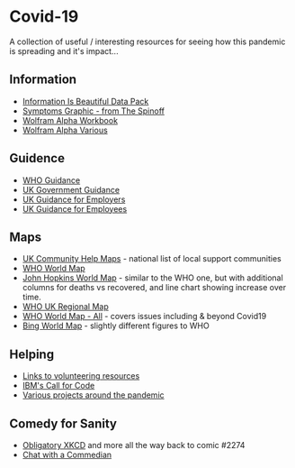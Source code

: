 # Covid-19

A collection of useful / interesting resources for seeing how this pandemic is spreading and it's impact...

## Information
- [Information Is Beautiful Data Pack](https://informationisbeautiful.net/visualizations/covid-19-coronavirus-infographic-datapack/)
- [Symptoms Graphic - from The Spinoff](https://thespinoff.co.nz/science/18-03-2020/siouxsie-wiles-how-testing-for-covid-19-works/)
- [Wolfram Alpha Workbook](https://datarepository.wolframcloud.com/resources/Epidemic-Data-for-Novel-Coronavirus-COVID-19)
- [Wolfram Alpha Various](https://www.wolframcloud.com/obj/examples/COVID19Resources)

## Guidence
- [WHO Guidance](https://www.who.int/emergencies/diseases/novel-coronavirus-2019)
- [UK Government Guidance](https://www.gov.uk/government/topical-events/coronavirus-covid-19-uk-government-response)
- [UK Guidance for Employers](https://www.gov.uk/government/publications/guidance-to-employers-and-businesses-about-covid-19/covid-19-support-for-businesses)
- [UK Guidance for Employees](https://www.gov.uk/government/publications/guidance-to-employers-and-businesses-about-covid-19/covid-19-guidance-for-employees)

## Maps
- [UK Community Help Maps](https://www.policecoders.org/home/covid-19/communities) - national list of local support communities
- [WHO World Map](https://experience.arcgis.com/experience/685d0ace521648f8a5beeeee1b9125cd)
- [John Hopkins World Map](https://www.allbirds.co.uk/?utm_source=google&utm_medium=cpc&utm_campaign=Search+%2F%2F+UK+%2F%2F+Allbirds+Brand+Prospecting&utm_content=312325613935_61918852033&utm_term=allbirds_aud-794151850551:kwd-298705770643&gclid=CjwKCAjw3-bzBRBhEiwAgnnLCppy62yp8Cy8gxZ1VvdxwqiUFmoDCqy6VVB5TEmsUmSfEDrKDeNpmhoC64gQAvD_BwE) - similar to the WHO one, but with additional columns for deaths vs recovered, and line chart showing increase over time.
- [WHO UK Regional Map](https://www.arcgis.com/apps/opsdashboard/index.html#/f94c3c90da5b4e9f9a0b19484dd4bb14)
- [WHO World Map - All](https://extranet.who.int/publicemergency) - covers issues including & beyond Covid19
- [Bing World Map](https://bing.com/covid) - slightly different figures to WHO

## Helping
- [Links to volunteering resources](https://coronavirustechhandbook.com/volunteering) 
- [IBM's Call for Code](https://developer.ibm.com/callforcode/)
- [Various projects around the pandemic](https://helpwithcovid.com/) 

## Comedy for Sanity
- [Obligatory XKCD](https://xkcd.com/2282/) and more all the way back to comic #2274
- [Chat with a Commedian](https://www.comedianscomedian.com/lunch)

